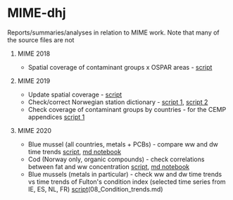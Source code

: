 # MIME-dhj  
  
Reports/summaries/analyses in relation to MIME work. Note that many of the source files are not    
  
1. MIME 2018  
    - Spatial coverage of contaminant groups x OSPAR areas - [script](01_Spatial_coverage.Rmd)  

2. MIME 2019
    - Update spatial coverage - [script](0_Spatial_coverage_2019.Rmd)
    - Check/correct Norwegian station dictionary - [script 1](03_Check_Norwegian_data.Rmd), [script 2](04_Check_station_dict_merge.Rmd)  
    - Check coverage of contaminant groups by countries - for the CEMP appendices [script 1](05_Check_CEMP_Appendices.Rmd)  
    
3. MIME 2020  
    - Blue mussel (all countries, metals + PCBs) - compare ww and dw time trends [script](06_mussel_dry_wetweight.Rmd), [md notebook](06_mussel_dry_wetweight.md)  
    - Cod (Norway only, organic compounds) - check correlations between fat and ww concentration [script](07_Correlations_with_fat_cod.Rmd), [md notebook](07_Correlations_with_fat_cod.md)   
    - Blue mussels (metals in particular) - check ww and dw time trends vs time trends of Fulton's condition index (selected time series from IE, ES, NL, FR) [script](08_Condition_trends.Rmd)(08_Condition_trends.md)       
    



